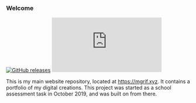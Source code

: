 ### Welcome

[![GitHub releases](https://img.shields.io/github/v/release/xMdb/mainWebsite.svg?style=for-the-badge&logo=visual-studio-code)](https://github.com/xMdb/mainWebsite/releases/) [![Website Status](https://img.shields.io/website-up-down-green-red/http/mgrif.xyz?style=for-the-badge&logo=icloud)](https://mgrif.xyz/)

This is my main website repository, located at https://mgrif.xyz. It contains a portfolio of my digital creations. This project was started as a school assessment task in October 2019, and was built on from there.